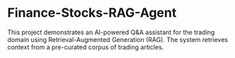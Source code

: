 # Finance-Stocks-RAG-Agent
This project demonstrates an AI-powered Q&amp;A assistant for the trading domain using Retrieval-Augmented Generation (RAG). The system retrieves context from a pre-curated corpus of trading articles.
